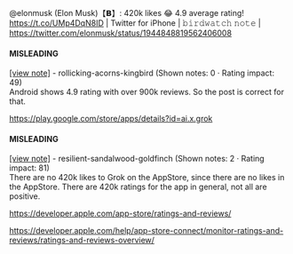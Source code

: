 @elonmusk (Elon Musk)【𝗕】: 420k likes 😂 4.9 average rating! https://t.co/UMp4DqN8ID | Twitter for iPhone | 𝚋𝚒𝚛𝚍𝚠𝚊𝚝𝚌𝚑 𝚗𝚘𝚝𝚎 | https://twitter.com/elonmusk/status/1944848819562406008

#### MISLEADING

[[view note]](https://x.com/i/birdwatch/n/1944935380542775680) - rollicking-acorns-kingbird (Shown notes: 0 · Rating impact: 49)\
Android shows 4.9 rating with over 900k reviews.  So the post is correct for that. 

https://play.google.com/store/apps/details?id=ai.x.grok



#### MISLEADING

[[view note]](https://x.com/i/birdwatch/n/1944908123786887199) - resilient-sandalwood-goldfinch (Shown notes: 2 · Rating impact: 81)\
‪There are no 420k likes to Grok on the AppStore, since there are no likes in the AppStore. There are 420k ratings for the app in general, not all are positive‬.

https://developer.apple.com/app-store/ratings-and-reviews/

https://developer.apple.com/help/app-store-connect/monitor-ratings-and-reviews/ratings-and-reviews-overview/

